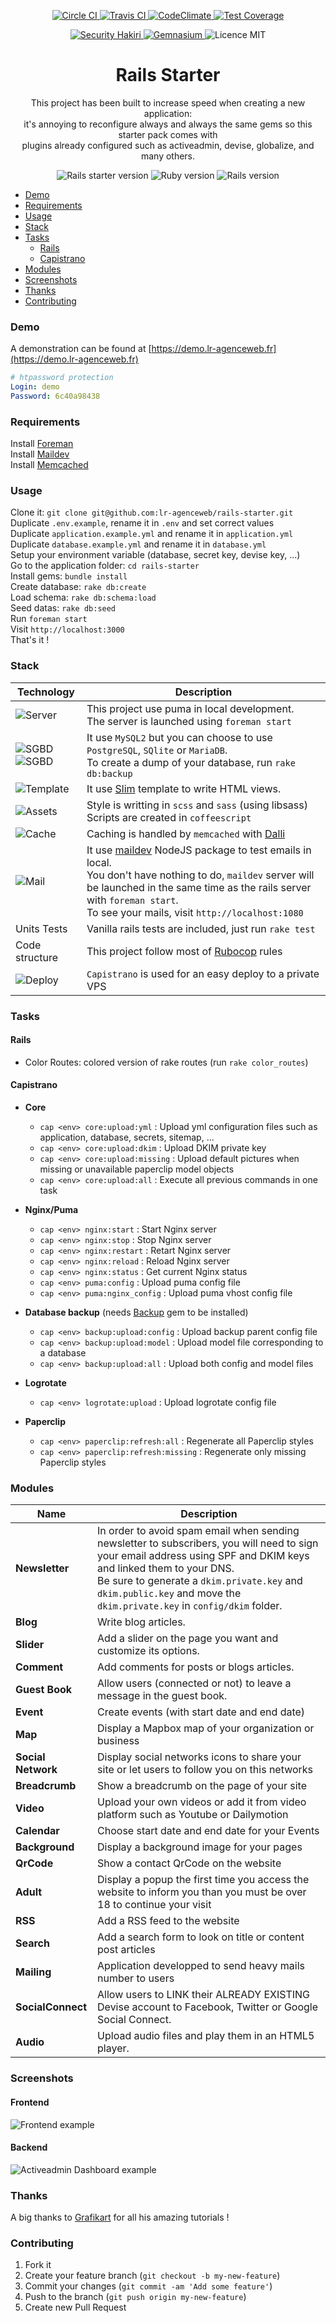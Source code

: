 <p align="center">
  <a href="https://circleci.com/gh/lr-agenceweb/rails-starter/tree/master">
    <img src="https://circleci.com/gh/lr-agenceweb/rails-starter/tree/master.svg?style=svg" alt="Circle CI" />
  </a>
  <a href="https://travis-ci.org/lr-agenceweb/rails-starter">
    <img src="https://img.shields.io/travis/lr-agenceweb/rails-starter/master.svg?style=flat-square" alt="Travis CI" />
  </a>
  <a href="https://codeclimate.com/github/lr-agenceweb/rails-starter">
    <img src="https://img.shields.io/codeclimate/github/lr-agenceweb/rails-starter.svg?style=flat-square" alt="CodeClimate" />
  </a>
  <a href="https://codeclimate.com/github/lr-agenceweb/rails-starter/coverage">
    <img src="https://img.shields.io/codeclimate/coverage/github/lr-agenceweb/rails-starter.svg?style=flat-square" alt="Test Coverage" />
  </a>
</p>

<p align="center">
  <a href="https://hakiri.io/github/lr-agenceweb/rails-starter/master">
    <img src="https://hakiri.io/github/lr-agenceweb/rails-starter/master.svg" alt="Security Hakiri" />
  </a>
  <a href="https://gemnasium.com/lr-agenceweb/rails-starter">
    <img src="https://gemnasium.com/lr-agenceweb/rails-starter.svg" alt="Gemnasium" />
  </a>
  <img src="https://img.shields.io/badge/Licence-MIT-3d8273.svg?style=flat-square" alt="Licence MIT" />
</p>

<h1 align='center'>
  Rails Starter
</h1>

<p align='center'>
  This project has been built to increase speed when creating a new application: <br /> it's annoying to reconfigure always and always the same gems so this starter pack comes with <br /> plugins already configured such as activeadmin, devise, globalize, and many others.
</p>

<p align='center'>
  <img src="https://img.shields.io/badge/Rails%20starter-v0.0.5-blue.svg?style=flat-square" alt="Rails starter version" />
  <img src="https://img.shields.io/badge/Ruby-2.3.3-5aaed7.svg?style=flat-square" alt="Ruby version" />
  <img src="https://img.shields.io/badge/Rails-5.0.1-5aaed7.svg?style=flat-square" alt="Rails version" />
</p>

- [Demo](#demo)
- [Requirements](#requirements)
- [Usage](#usage)
- [Stack](#stack)
- [Tasks](#tasks)
  - [Rails](#rails)
  - [Capistrano](#capistrano)
- [Modules](#modules)
- [Screenshots](#screenshots)
- [Thanks](#thanks)
- [Contributing](#contributing)

### Demo
A demonstration can be found at [https://demo.lr-agenceweb.fr](https://demo.lr-agenceweb.fr)
```yaml
# htpassword protection
Login: demo
Password: 6c40a98438
```

### Requirements
Install [Foreman](https://github.com/ddollar/foreman)  
Install [Maildev](https://github.com/djfarrelly/MailDev)  
Install [Memcached](http://memcached.org/)  

### Usage
Clone it: `git clone git@github.com:lr-agenceweb/rails-starter.git`  
Duplicate `.env.example`, rename it in `.env` and set correct values  
Duplicate `application.example.yml` and rename it in `application.yml`  
Duplicate `database.example.yml` and rename it in `database.yml`  
Setup your environment variable (database, secret key, devise key, ...)  
Go to the application folder: `cd rails-starter`  
Install gems: `bundle install`  
Create database: `rake db:create`  
Load schema: `rake db:schema:load`  
Seed datas: `rake db:seed`  
Run `foreman start`  
Visit `http://localhost:3000`  
That's it !  


### Stack

 Technology                                                                        | Description
---------------------------------------------------------------------------------- | -----------
![Server](https://img.shields.io/badge/Server-Puma-5aaed7.svg?style=flat-square)| This project use puma in local development. <br /> The server is launched using `foreman start`
![SGBD](https://img.shields.io/badge/Database-MySQL%20%7C%20MariaDB-5aaed7.svg?style=flat-square) <br /> ![SGBD](https://img.shields.io/badge/Database-PostgreSQL%20%7C%20SQLite-5aaed7.svg?style=flat-square) | It use `MySQL2` but you can choose to use `PostgreSQL`, `SQlite` or `MariaDB`. <br /> To create a dump of your database, run `rake db:backup`
![Template](https://img.shields.io/badge/Template-Slim-5aaed7.svg?style=flat-square) | It use [Slim](https://github.com/slim-template/slim-rails) template to write HTML views.
![Assets](https://img.shields.io/badge/Assets-Sass%20%7C%20Coffeescript-5aaed7.svg?style=flat-square) | Style is writting in `scss` and `sass` (using libsass) <br /> Scripts are created in `coffeescript`
![Cache](https://img.shields.io/badge/Cache-Memcached-5aaed7.svg?style=flat-square) | Caching is handled by `memcached` with [Dalli](https://github.com/petergoldstein/dalli)
![Mail](https://img.shields.io/badge/Mail-Maildev-5aaed7.svg?style=flat-square) | It use [maildev](http://djfarrelly.github.io/MailDev/) NodeJS package to test emails in local. <br /> You don't have nothing to do, `maildev` server will be launched in the same time as the rails server with `foreman start`. <br /> To see your mails, visit `http://localhost:1080`
Units Tests | Vanilla rails tests are included, just run `rake test`
Code structure | This project follow most of [Rubocop](https://github.com/bbatsov/rubocop) rules
![Deploy](https://img.shields.io/badge/Deploy-Capistrano-5aaed7.svg?style=flat-square) | `Capistrano` is used for an easy deploy to a private VPS

### Tasks
#### Rails

* Color Routes: colored version of rake routes (run `rake color_routes`)


#### Capistrano
* **Core**  
  * `cap <env> core:upload:yml` : Upload yml configuration files such as application, database, secrets, sitemap, ...
  * `cap <env> core:upload:dkim` : Upload DKIM private key
  * `cap <env> core:upload:missing` : Upload default pictures when missing or unavailable paperclip model objects
  * `cap <env> core:upload:all` : Execute all previous commands in one task


* **Nginx/Puma**  
  * `cap <env> nginx:start` : Start Nginx server
  * `cap <env> nginx:stop` : Stop Nginx server
  * `cap <env> nginx:restart` : Retart Nginx server
  * `cap <env> nginx:reload` : Reload Nginx server
  * `cap <env> nginx:status` : Get current Nginx status
  * `cap <env> puma:config` : Upload puma config file
  * `cap <env> puma:nginx_config` : Upload puma vhost config file


* **Database backup** (needs [Backup](http://backup.github.io/backup/v4/) gem to be installed)  
  * `cap <env> backup:upload:config` : Upload backup parent config file
  * `cap <env> backup:upload:model` : Upload model file corresponding to a database
  * `cap <env> backup:upload:all` : Upload both config and model files


* **Logrotate**  
  * `cap <env> logrotate:upload` : Upload logrotate config file


* **Paperclip**  
  * `cap <env> paperclip:refresh:all` : Regenerate all Paperclip styles
  * `cap <env> paperclip:refresh:missing` : Regenerate only missing Paperclip styles


### Modules

Name                | Description
------------------- | -----------
**Newsletter**      | In order to avoid spam email when sending newsletter to subscribers, you will need to sign your email address using SPF and DKIM keys and linked them to your DNS. <br /> Be sure to generate a `dkim.private.key` and `dkim.public.key` and move the `dkim.private.key` in `config/dkim` folder.
**Blog**            | Write blog articles.
**Slider**          | Add a slider on the page you want and customize its options.
**Comment**         | Add comments for posts or blogs articles.
**Guest Book**      | Allow users (connected or not) to leave a message in the guest book.
**Event**           | Create events (with start date and end date)
**Map**             | Display a Mapbox map of your organization or business
**Social Network**  | Display social networks icons to share your site or let users to follow you on this networks
**Breadcrumb**      | Show a breadcrumb on the page of your site
**Video**           | Upload your own videos or add it from video platform such as Youtube or Dailymotion
**Calendar**        | Choose start date and end date for your Events
**Background**      | Display a background image for your pages
**QrCode**          | Show a contact QrCode on the website
**Adult**           | Display a popup the first time you access the website to inform you than you must be over 18 to continue your visit
**RSS**             | Add a RSS feed to the website
**Search**          | Add a search form to look on title or content post articles
**Mailing**         | Application developped to send heavy mails number to users
**SocialConnect**   | Allow users to LINK their ALREADY EXISTING Devise account to Facebook, Twitter or Google Social Connect.
**Audio**           | Upload audio files and play them in an HTML5 player.


### Screenshots

#### Frontend
![Frontend example](vendor/assets/images/readme/frontend.jpg)

#### Backend
![Activeadmin Dashboard example](vendor/assets/images/readme/backend.jpg)

### Thanks
A big thanks to [Grafikart](http://grafikart.fr) for all his amazing tutorials !

### Contributing
1. Fork it
2. Create your feature branch (`git checkout -b my-new-feature`)
3. Commit your changes (`git commit -am 'Add some feature'`)
4. Push to the branch (`git push origin my-new-feature`)
5. Create new Pull Request
